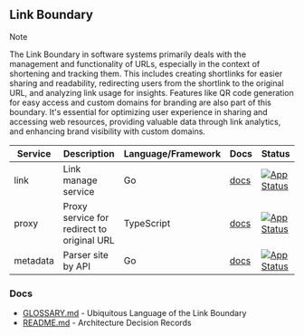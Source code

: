 ## Link Boundary

> [!NOTE]
> The Link Boundary in software systems primarily deals with the management and functionality of URLs, 
> especially in the context of shortening and tracking them. This includes creating shortlinks for easier sharing and 
> readability, redirecting users from the shortlink to the original URL, and analyzing link usage for insights. 
> Features like QR code generation for easy access and custom domains for branding are also part of this boundary. 
> It's essential for optimizing user experience in sharing and accessing web resources, providing valuable data through 
> link analytics, and enhancing brand visibility with custom domains.

| Service    | Description                                | Language/Framework | Docs                                              | Status                                                                                                                                                    |
|------------|--------------------------------------------|--------------------|---------------------------------------------------|-----------------------------------------------------------------------------------------------------------------------------------------------------------|
| link       | Link manage service                        | Go                 | [docs](./internal/boundaries/api/api-gateway/README.md) | [![App Status](https://argo.shortlink.best/api/badge?name=shortlink-link&revision=true)](https://argo.shortlink.best/applications/shortlink-link)         |                                                                    
| proxy      | Proxy service for redirect to original URL | TypeScript         | [docs](./internal/boundaries/link/proxy/README.md)       | [![App Status](https://argo.shortlink.best/api/badge?name=shortlink-proxy&revision=true)](https://argo.shortlink.best/applications/shortlink-proxy)       |                                                                   
| metadata   | Parser site by API                         | Go                 | [docs](./internal/boundaries/link/metadata/README.md)    | [![App Status](https://argo.shortlink.best/api/badge?name=shortlink-metadata&revision=true)](https://argo.shortlink.best/applications/shortlink-metadata) |                                                                

### Docs

- [GLOSSARY.md](./GLOSSARY.md) - Ubiquitous Language of the Link Boundary
- [README.md](./docs/ADR/README.md) - Architecture Decision Records
